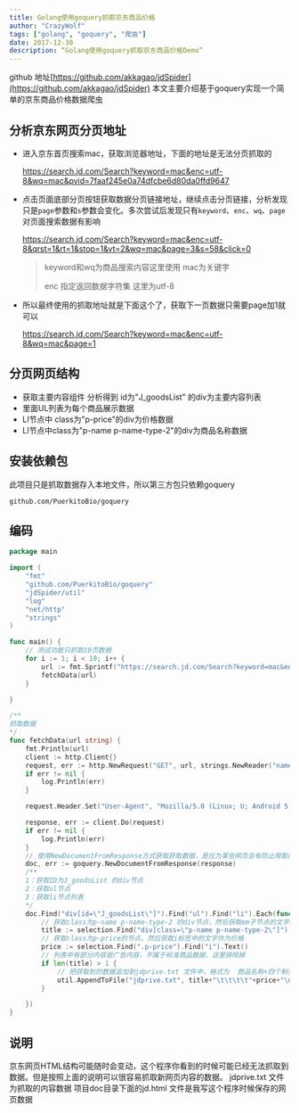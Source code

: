 ```yaml
---
title: Golang使用goquery抓取京东商品价格
author: "CrazyWolf"
tags: ["golang", "goquery", "爬虫"]
date: 2017-12-30
description: “Golang使用goquery抓取京东商品价格Demo”
---
```


github 地址[https://github.com/akkagao/jdSpider](https://github.com/akkagao/jdSpider)
本文主要介绍基于goquery实现一个简单的京东商品价格数据爬虫

<!--more-->

## 分析京东网页分页地址
- 进入京东首页搜索mac，获取浏览器地址，下面的地址是无法分页抓取的

  https://search.jd.com/Search?keyword=mac&enc=utf-8&wq=mac&pvid=7faaf245e0a74dfcbe6d80da0ffd9647

- 点击页面底部分页按钮获取数据分页链接地址，继续点击分页链接，分析发现只是`page`参数和`s`参数会变化。多次尝试后发现只有`keyword`、`enc`、`wq`、`page`对页面搜索数据有影响

  https://search.jd.com/Search?keyword=mac&enc=utf-8&qrst=1&rt=1&stop=1&vt=2&wq=mac&page=3&s=58&click=0

  > keyword和wq为商品搜索内容这里使用 mac为关键字
  >
  > enc 指定返回数据字符集 这里为utf-8

- 所以最终使用的抓取地址就是下面这个了，获取下一页数据只需要page加1就可以

  https://search.jd.com/Search?keyword=mac&enc=utf-8&wq=mac&page=1

## 分页网页结构

- 获取主要内容组件 分析得到 id为"J_goodsList" 的div为主要内容列表
- 里面UL列表为每个商品展示数据
- LI节点中 class为"p-price"的div为价格数据
- LI节点中class为"p-name p-name-type-2"的div为商品名称数据

## 安装依赖包

此项目只是抓取数据存入本地文件，所以第三方包只依赖goquery

```shell
github.com/PuerkitoBio/goquery
```

## 编码

```go
package main

import (
	"fmt"
	"github.com/PuerkitoBio/goquery"
	"jdSpider/util"
	"log"
	"net/http"
	"strings"
)

func main() {
	// 测试功能只抓取10页数据
	for i := 1; i < 10; i++ {
		url := fmt.Sprintf("https://search.jd.com/Search?keyword=mac&enc=utf-8&wq=mac&page=%d", i)
		fetchData(url)
	}

}

/**
抓取数据
*/
func fetchData(url string) {
	fmt.Println(url)
	client := http.Client{}
	request, err := http.NewRequest("GET", url, strings.NewReader("name=cjb"))
	if err != nil {
		log.Println(err)
	}

	request.Header.Set("User-Agent", "Mozilla/5.0 (Linux; U; Android 5.1; zh-cn; m1 metal Build/LMY47I) AppleWebKit/537.36 (KHTML, like Gecko)Version/4.0 Chrome/37.0.0.0 MQQBrowser/7.6 Mobile Safari/537.36")

	response, err := client.Do(request)
	if err != nil {
		log.Println(err)
	}
	// 使用NewDocumentFromResponse方式获取获取数据，是应为某些网页会有防止爬取限制，需要设置Header防止被限制
	doc, err := goquery.NewDocumentFromResponse(response)
	/**
	1：获取ID为J_goodsList 的div节点
	2：获取ul节点
	3：获取li节点列表
	*/
	doc.Find("div[id=\"J_goodsList\"]").Find("ul").Find("li").Each(func(i int, selection *goquery.Selection) {
		// 获取class为p-name p-name-type-2 的div节点，然后获取em子节点的文字内容作为商品标题
		title := selection.Find("div[class=\"p-name p-name-type-2\"]").Find("em").Text()
		// 获取class为p-price的节点，然后获取i标签中的文字作为价格
		price := selection.Find(".p-price").Find("i").Text()
		// 列表中有部分内容是广告内容，不属于标准商品数据，这里排除掉
		if len(title) > 1 {
			// 把获取到的数据追加到jdprive.txt 文件中，格式为  商品名称+四个制表符+价格+换行
			util.AppendToFile("jdprive.txt", title+"\t\t\t\t"+price+"\n")
		}

	})
}
```

## 说明

京东网页HTML结构可能随时会变动，这个程序你看到的时候可能已经无法抓取到数据。但是按照上面的说明可以很容易抓取新网页内容的数据。
jdprive.txt 文件为抓取的内容数据
项目doc目录下面的jd.html 文件是我写这个程序时候保存的网页数据